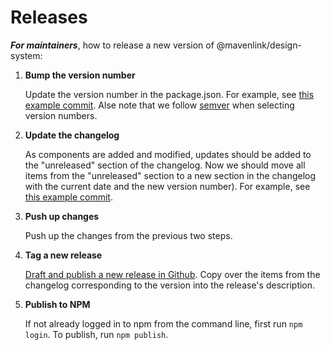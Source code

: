 # Releases

**_For maintainers_**, how to release a new version of @mavenlink/design-system:

1. __Bump the version number__

   Update the version number in the package.json. For example, see [this example commit](https://github.com/mavenlink/design-system/commit/783bc20a82503f2332c093b702296527b15a4db0). Alse note that we follow [semver](https://semver.org/) when selecting version numbers.

2. __Update the changelog__

   As components are added and modified, updates should be added to the "unreleased" section of the changelog. Now we should move all items from the "unreleased" section to a new section in the changelog with the current date and the new version number). For example, see [this example commit](https://github.com/mavenlink/design-system/commit/783bc20a82503f2332c093b702296527b15a4db0).

3. __Push up changes__

   Push up the changes from the previous two steps.

4. __Tag a new release__

   [Draft and publish a new release in Github](https://help.github.com/articles/creating-releases/). Copy over the items from the changelog corresponding to the version into the release's description.

5. __Publish to NPM__

   If not already logged in to npm from the command line, first run `npm login`. To publish, run `npm publish`.
